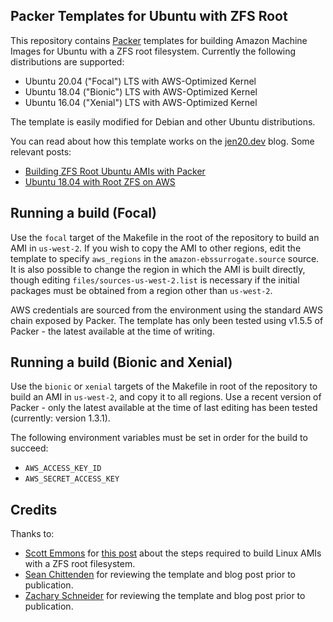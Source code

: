 ## Packer Templates for Ubuntu with ZFS Root

This repository contains [Packer][packerio] templates for building Amazon Machine Images for Ubuntu with a ZFS root
filesystem. Currently the following distributions are supported:

- Ubuntu 20.04 ("Focal") LTS with AWS-Optimized Kernel
- Ubuntu 18.04 ("Bionic") LTS with AWS-Optimized Kernel
- Ubuntu 16.04 ("Xenial") LTS with AWS-Optimized Kernel

The template is easily modified for Debian and other Ubuntu distributions.

You can read about how this template works on the [jen20.dev][oe] blog. Some relevant posts:

- [Building ZFS Root Ubuntu AMIs with Packer][oepost1]
- [Ubuntu 18.04 with Root ZFS on AWS][oepost2]

## Running a build (Focal)

Use the `focal` target of the Makefile in the root of the repository to build an AMI in `us-west-2`. If you wish to copy
the AMI to other regions, edit the template to specify `aws_regions` in the `amazon-ebssurrogate.source` source. It is
also possible to change the region in which the AMI is built directly, though editing `files/sources-us-west-2.list` is
necessary if the initial packages must be obtained from a region other than `us-west-2`.

AWS credentials are sourced from the environment using the standard AWS chain exposed by Packer. The template has only
been tested using v1.5.5 of Packer - the latest available at the time of writing.

## Running a build (Bionic and Xenial)

Use the `bionic` or `xenial` targets of the Makefile in root of the repository to build an AMI in `us-west-2`, and copy
it to all regions. Use a recent version of Packer - only the latest available at the time of last editing has been
tested (currently: version 1.3.1).

The following environment variables must be set in order for the build to succeed:

- `AWS_ACCESS_KEY_ID`
- `AWS_SECRET_ACCESS_KEY`

## Credits

Thanks to:

- [Scott Emmons][scotte] for [this post][scottepost] about the steps required to build Linux AMIs with a ZFS root filesystem.
- [Sean Chittenden][seanc] for reviewing the template and blog post prior to publication.
- [Zachary Schneider][zachs] for reviewing the template and blog post prior to publication.

[oe]: https://operator-error.com
[oepost1]: https://jen20.dev/post/building-zfs-root-ubuntu-amis-with-packer/ 
[oepost2]: https://jen20.dev/post/ubuntu-18.04-with-root-zfs-on-aws/
[scotte]: https://www.scotte.org
[scottepost]: https://www.scotte.org/2016/12/ZFS-root-filesystem-on-AWS
[seanc]: https://twitter.com/seanchittenden
[zachs]: https://twitter.com/sigil66
[packerio]: https://packer.io
[packerrepo]: https://github.com/hashicorp/packer
